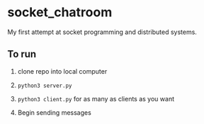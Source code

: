 # socket_chatroom

My first attempt at socket programming and distributed systems.

## To run

1. clone repo into local computer

2. `python3 server.py`

3. `python3 client.py` for as many as clients as you want

4. Begin sending messages